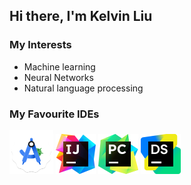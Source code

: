 ## Hi there, I'm Kelvin Liu

### My Interests
- Machine learning
- Neural Networks
- Natural language processing

### My Favourite IDEs
<div>
<img src="./assets/studio.svg" alt="Android Studio" width=70 height=70>
<img src="./assets/idea.svg" alt="IDEA" width=64 height=64>
<img src="./assets/pycharm.svg" alt="PyCharm" width=64 height=64>
<img src="./assets/dataspell.svg" alt="DataSpell" width=64 height=64>
</div>
